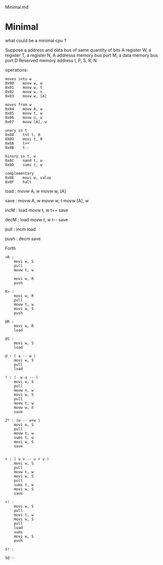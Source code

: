Minimal.md

# Minimal

what could be a minimal cpu ?

Suppose a address and data bus of same quantity of bits 
A register W, a register T, a register N, A addresss memory bus port M, a data memory bus port D
Reserved memory address I, P, S, R, N

operations:

    moves into w
    0x00    movw w, w
    0x01    movw w, t
    0x02    movw w, n
    0x03    movw w, [A]
    
    moves from w
    0x04    movw A, w
    0x05    movw t, w
    0x06    movw n, w
    0x07    movw [A], w
    
    unary in t
    0x08    tst t, 0
    0X09    movi t, 0
    0x0A    t++
    0x0B    t--

    binary in t, w
    0x0C    nand t, w
    0x0D    sums t, w

    complementary 
    0x0E    movi w, value
    0x0F    halt

load :
    movw A, w
    movw w, [A]
    
save :
    movw A, w 
    movw w, t
    movw [A], w 

incM :
    load
    movw t, w
    t++
    save
    
decM :
    load
    movw t, w
    t--
    save
    
pull :
    incm
    load
    
push :
    decm
    save
    
Forth

    >R :
        movi w, S
        pull
        movw t, w
        
        movi w, R
        push

    R> :
        movi w, R
        pull
        movw t, w
        movi w, S
        push

    @R :
        movi w, R
        load

    @S :
        movi w, S    
        load

    @ : ( a -- w )
        movi w, S
        pull
        load

    ! : (  w a -- )
        movi w, S
        pull
        movw n, w
        movi w, S
        pull 
        movw t, w
        movw w, n
        save

    2* : (w -- w+w )
        movi w, S
        pull
        movw t, w
        sums t, w
        movi w, S
        save


    + : ( u v -- u + v )
        movi w, S
        pull
        movw t, w
        movi w, S
        pull
        sums t, w
        movi w, S
        save

    +! :
        movi w, S
        pull
        movi t, w
        movi w, S
        pull
        load
        sums
        movi w, S
        push

    S! :
    
    S@ :
